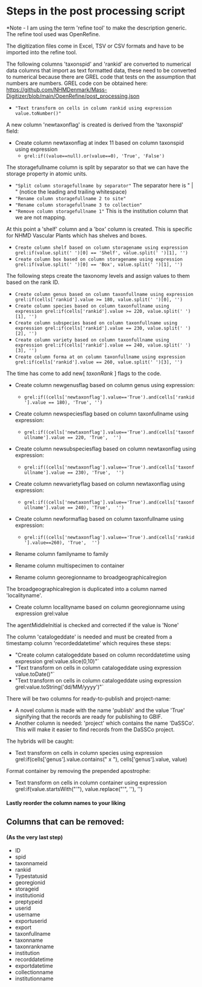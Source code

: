 # Steps in the post processing script
*Note -  I am using the term 'refine tool' to make the description  generic. The refine tool used was OpenRefine.


The digitization files come in Excel, TSV or CSV formats and have to be imported into the refine tool.

 The following columns 'taxonspid' and 'rankid' are converted to numerical data columns that import as text formatted data, these need to be converted to numerical because there are GREL code that tests on the assumption that numbers are numbers. GREL code con be obtained here: https://github.com/NHMDenmark/Mass-Digitizer/blob/main/OpenRefine/post_processing.json   
 
 - `"Text transform on cells in column rankid using expression value.toNumber()"`

A new column 'newtaxonflag' is created is derived from the 'taxonspid' field:  
- Create column newtaxonflag at index 11 based on column taxonspid using expression 
    - `grel:if((value==null).or(value==0), 'True', 'False')`
 

The storagefullname column is split by separator so that we can have the storage property in atomic units.  
- `"Split column storagefullname by separator"` The separator here is " | " (notice the leading and trailing whitespace)
- `"Rename column storagefullname 2 to site"`  
- `"Rename column storagefullname 3 to collection"` 
- `"Remove column storagefullname 1"` This is the institution column that we are not mapping.

At this point a 'shelf' column and a 'box' column is created. This is specific for NHMD Vascular Plants which has shelves and boxes. 
- `Create column shelf based on column storagename using expression grel:if(value.split(' ')[0] == 'Shelf', value.split(' ')[1], '')`  
- `Create column box based on column storagename using expression grel:if(value.split(' ')[0] == 'Box', value.split(' ')[1], '')`


The following steps create the taxonomy levels and assign values to them based on the rank ID.  

- `Create column genus based on column taxonfullname using expression grel:if(cells['rankid'].value >= 180, value.split(' ')[0], '')`  
- `Create column species based on column taxonfullname using expression grel:if(cells['rankid'].value >= 220, value.split(' ')[1], '')`  
- `Create column subspecies based on column taxonfullname using expression grel:if(cells['rankid'].value == 230, value.split(' ')[2], '')`  
- `Create column variety based on column taxonfullname using expression grel:if(cells['rankid'].value == 240, value.split(' ')[3], '')`  
- `Create column forma at on column taxonfullname using expression grel:if(cells['rankid'].value == 260, value.split(' ')[3], '')`  


The time has come to add new[ *taxonRank* ] flags to the code.  
- Create column newgenusflag based on column genus using expression:
    - `grel:if((cells['newtaxonflag'].value=='True').and(cells['rankid'].value == 180), 'True', '')`  
- Create column newspeciesflag based on column taxonfullname using expression:
    - `grel:if((cells['newtaxonflag'].value=='True').and(cells['taxonfullname'].value == 220, 'True',  '')`  
- Create column newsubspeciesflag based on column newtaxonflag using expression: 
    - `grel:if((cells['newtaxonflag'].value=='True').and(cells['taxonfullname'].value == 230), 'True',  '')`  
- Create column newvarietyflag based on column newtaxonflag using expression:
    - `grel:if((cells['newtaxonflag'].value=='True').and(cells['taxonfullname'].value == 240), 'True',  '')`  
- Create column newformaflag based on column taxonfullname using expression: 
    - `grel:if((cells['newtaxonflag'].value=='True').and(cells['rankid'].value==260), 'True',  '')`


- Rename column familyname to family
- Rename column multispecimen to container  
- Rename column georegionname to broadgeographicalregion  


The broadgeographicalregion is duplicated into a column named 'localityname'.  
- Create column localityname based on column georegionname using expression grel:value  

The agentMiddleInitial is checked and corrected if the value is 'None'

The column 'catalogeddate' is needed and must be created from a timestamp column 'recordeddatetime' which requires these steps:  
- "Create column catalogeddate based on column recorddatetime using expression grel:value.slice(0,10)"`  
- "Text transform on cells in column catalogeddate using expression value.toDate()"`  
- "Text transform on cells in column catalogeddate using expression grel:value.toString('dd/MM/yyyy')"`  

There will be two columns for ready-to-publish and project-name:
- A novel column is made with the name 'publish' and the value 'True' signifying that the records are ready for publishing to GBIF.
- Another column is needed: 'project' which contains the name 'DaSSCo'. This will make it easier to find records from the DaSSCo project.

The hybrids will be caught:
- Text transform on cells in column species using expression grel:if(cells['genus'].value.contains(\" x \"), cells['genus'].value, value)

Format container by removing the prepended apostrophe:
- Text transform on cells in column container using expression grel:if(value.startsWith(\"'\"), value.replace(\"'\", ''), '')

#### Lastly reorder the column names to your liking

## Columns that can be removed:
#### (As the very last step)  

* ID
* spid
* taxonnameid
* rankid
* Typestatusid
* georegionid
* storageid
* institutionid
* preptypeid
* userid
* username
* exportuserid
* export
* taxonfullname
* taxonname
* taxonrankname
* institution
* recorddatetime
* exportdatetime
* collectionname
* institutionname

